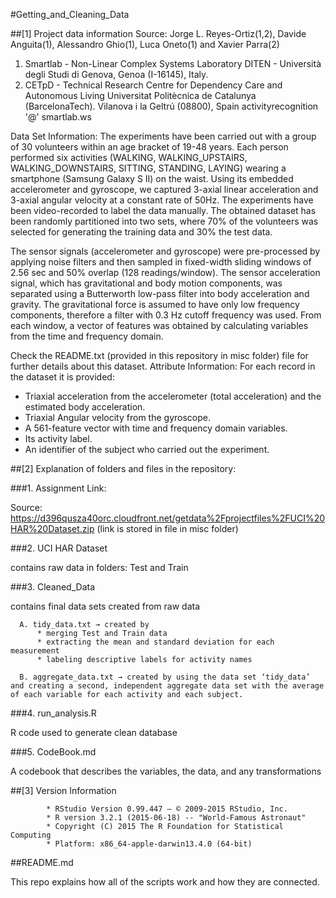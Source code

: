 #Getting_and_Cleaning_Data

##[1] Project data information
Source: Jorge L. Reyes-Ortiz(1,2), Davide Anguita(1), Alessandro Ghio(1), Luca Oneto(1) and Xavier Parra(2)
1. Smartlab - Non-Linear Complex Systems Laboratory DITEN - Università degli Studi di Genova, Genoa (I-16145), Italy. 
2. CETpD - Technical Research Centre for Dependency Care and Autonomous Living Universitat Politècnica de Catalunya (BarcelonaTech). Vilanova i la Geltrú (08800), Spain activityrecognition '@' smartlab.ws

Data Set Information: The experiments have been carried out with a group of 30 volunteers within an age bracket of 19-48 years. Each person performed six activities (WALKING, WALKING_UPSTAIRS, WALKING_DOWNSTAIRS, SITTING, STANDING, LAYING) wearing a smartphone (Samsung Galaxy S II) on the waist. Using its embedded accelerometer and gyroscope, we captured 3-axial linear acceleration and 3-axial angular velocity at a constant rate of 50Hz. The experiments have been video-recorded to label the data manually. The obtained dataset has been randomly partitioned into two sets, where 70% of the volunteers was selected for generating the training data and 30% the test data. 

The sensor signals (accelerometer and gyroscope) were pre-processed by applying noise filters and then sampled in fixed-width sliding windows of 2.56 sec and 50% overlap (128 readings/window). The sensor acceleration signal, which has gravitational and body motion components, was separated using a Butterworth low-pass filter into body acceleration and gravity. The gravitational force is assumed to have only low frequency components, therefore a filter with 0.3 Hz cutoff frequency was used. From each window, a vector of features was obtained by calculating variables from the time and frequency domain.

Check the README.txt (provided in this repository in misc folder) file for further details about this dataset. 
Attribute Information:
For each record in the dataset it is provided: 
- Triaxial acceleration from the accelerometer (total acceleration) and the estimated body acceleration. 
- Triaxial Angular velocity from the gyroscope. 
- A 561-feature vector with time and frequency domain variables. 
- Its activity label. 
- An identifier of the subject who carried out the experiment.

##[2] Explanation of folders and files in the repository:

###1. Assignment Link: 

Source: https://d396qusza40orc.cloudfront.net/getdata%2Fprojectfiles%2FUCI%20HAR%20Dataset.zip (link is stored in  file in misc folder)

###2. UCI HAR Dataset 

contains raw data in folders: Test and Train

###3. Cleaned_Data 

contains final data sets created from raw data

      A. tidy_data.txt → created by
          * merging Test and Train data
          * extracting the mean and standard deviation for each measurement 
          * labeling descriptive labels for activity names 
      
      B. aggregate_data.txt → created by using the data set ‘tidy_data’ and creating a second, independent aggregate data set with the average of each variable for each activity and each subject.

###4. run_analysis.R 

R code used to generate clean database

###5. CodeBook.md 

A codebook that describes the variables, the data, and any transformations 

##[3] Version Information

            * RStudio Version 0.99.447 – © 2009-2015 RStudio, Inc.
            * R version 3.2.1 (2015-06-18) -- "World-Famous Astronaut"
            * Copyright (C) 2015 The R Foundation for Statistical Computing
            * Platform: x86_64-apple-darwin13.4.0 (64-bit)

##README.md

This repo explains how all of the scripts work and how they are connected.
